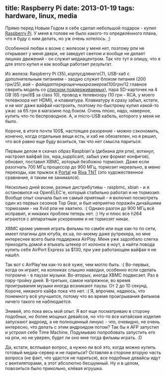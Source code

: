 title: Raspberry Pi
date: 2013-01-19
tags: hardware, linux, media
----

Прямо перед Новым Годом я себе сделал небольшой подарок - купил
[Raspberry Pi](http://raspberrypi.org/). У меня в голове не было какого-то
определëнного плана, что я буду с ним делать, но уж очень хотелось. ;)

Особенной любви к возне с железом у меня нет, поэтому рпи не открывает у меня
двери, не заведует светом и вообще не делает лишних движений - он служит
медиацентром. Так что тут я опишу, что я для этого купил и как вообще работает
результат.

Из железа: Raspberry Pi ($35), корпус для него ($7), USB-хаб с дополнительным
питанием - заодно служит блоком питания (200 грн/25$), вай-фай адаптер крошечных
размеров (100 грн/12$ главное сверить модель со [списком поддерживаемых][1]),
пара SD-карточек на 4 GB (65 грн/8$ за class 10), провод к телевизору (10 грн -
RCA, у моего телевизора нет HDMI), и клавиатура. Клавиатуру я сразу забыл,
кстати, и не мог даже вайфай настроить, поэтому по-быстрому купил какой-то ужас
за 65 грн в магазине под боком. Очень плохо, надо, наверное, купить что-то
беспроводное. А, и micro-USB кабель, которого у меня не было.

[1]: http://elinux.org/RPi_VerifiedPeripherals#Working_USB_Wi-Fi_Adapters

Короче, в итоге почти 100$, настоящее разорение - можно сэкономить, конечно,
когда отдельные вещи есть, и хаб не обязателен, но я решил, что всë равно еще
буду возиться, так что нет смысла париться.

Первым делом я скачал образ Raspbian'а (дебиана для рпи), воткнул, настроил
вайфай (ох, wpa_supplicant, забыл уже формат конфигов), обновил, поставил XBMC,
который безбожно тормозил. Даже если разогнать 700 МГц процессор до 900 МГц,
тормозит нереально, в меню переходы, как прыжок в [Portal][] на [Riva TNT][]
(это художественное сравнение, я таким не занимался).

[Portal]: http://uk.wikipedia.org/wiki/Portal
[Riva TNT]: http://en.wikipedia.org/wiki/Riva_TNT

Несколько дней возни, разные дистрибутивы - raspbmc, xbian - и я остановился на
OpenELEC'е, который стабильно работал и не тормозил. Вообще опыт сначала был не
самый приятный - я включил посмотреть один из первых сезонов Top Gear, и был
неприятно поражëн дичайшими тормозами - на Xvid рпи не хватило. :( Однако разгон
до 900 МГц всë исправил, и никаких проблем теперь нет. :) Ну и плюс все h264
играются с аппаратным ускорением и не тормозят никак.

XBMC кроме умения играть фильмы по самбе или еще как-то по сети, имеет плагины
для ютуба, ex.ua, по-моему даже рутрекера, но мне интереснее всего была
поддержка AirPlay. Меня уже задолбало слегка приходить домой и втыкать штекер от
колонок в ноут, а найти повода купить себе AirPort Express за $130, при уже
работающем вайфае я не нашëл.

Так вот с AirPlay'ем как-то всë хуже, чем могло быть. :( Во-первых, когда он
играет, на колонках слышно наводки, особенно если сделать погромче - в паузах
музыки. Во-вторых, иногда XBMC подвисает. Раз в пару-тройку дней. В-третьих,
самое напряжное, во время проигрывания музыки иногда возникают паузы. От 2 до 10
секунд. Короче, никакого кайфа пока что нет. :( Я, впрочем, надеюсь, что
понемногу всë улучшится, потому что во время проигрывания фильмов ничего такого
не наблюдается.

Энивей, это пока весь мой опыт. Я вот еще посматриваю в сторону подобных, но
более мощных девайсов, но что-то все китайские изделия запускают андроид, а не
полноценный линукс - что, очевидно, не очень интересно, что делать с этим
андроидом потом? Так бы я AFP запустил и устроил себе Time Machine. Подумываю
попробовать запустить его на рпи, но не уверен, будет ли оно мне тогда фильмы
играть. :D

Да, кстати, всплывал вопрос, а нужно ли всë это, когда можно купить готовый
медиа-сервер и не париться? Оставляя в стороне вторую часть вопроса (не факт,
что удастся не париться), все подобные девайсы идут с вентиляторами, а этот
абсолютно бесшумный. Ну и в целом, повозиться было прикольно, клëвая игрушка.
